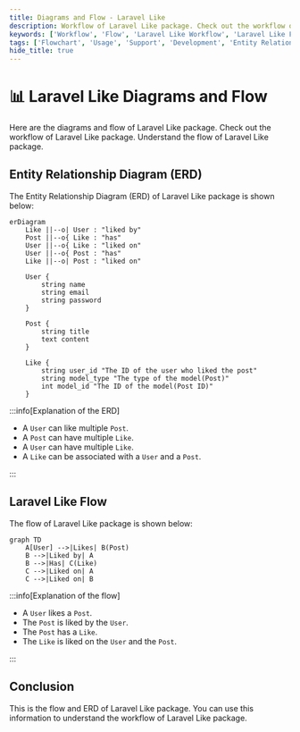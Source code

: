 ```yaml
---
title: Diagrams and Flow - Laravel Like
description: Workflow of Laravel Like package. Check out the workflow of Laravel Like package. Understand the flow of Laravel Like package.
keywords: ['Workflow', 'Flow', 'Laravel Like Workflow', 'Laravel Like Flow', 'Laravel Like package flow', 'Laravel Like package workflow']
tags: ['Flowchart', 'Usage', 'Support', 'Development', 'Entity Relationship Diagram', 'ERD', 'Laravel Like Diagrams', 'Laravel Like Flow', 'Laravel Like Workflow']
hide_title: true
---
```


<head>
  <meta name="robots" content="index,follow" />
  <meta name="author" content="CSlant" />
  <meta name="generator" content="Docusaurus" />
  <meta name="theme-color" content="#2e8555" />
  
  <link rel="canonical" href="https://docs.cslant.com/laravel-like/development/laravel-like-flow" />
  
  <meta property="og:title" content="Diagrams and Flow - Laravel Like" />
  <meta property="og:description" content="Workflow of Laravel Like package. Check out the workflow of Laravel Like package. Understand the flow of Laravel Like package." />
  <meta property="og:type" content="article" />
  <meta property="og:url" content="https://docs.cslant.com/laravel-like/development/laravel-like-flow" />
  <meta property="og:site_name" content="Laravel Like Package Documentation" />
  <meta property="og:locale" content="en_US" />
  
  <meta name="twitter:card" content="summary_large_image" />
  <meta name="twitter:title" content="Diagrams and Flow - Laravel Like" />
  <meta name="twitter:description" content="Workflow of Laravel Like package. Check out the workflow of Laravel Like package. Understand the flow of Laravel Like package." />
  <meta name="twitter:creator" content="@cslantofficial" />
  <meta name="twitter:site" content="@cslantofficial" />
  
  <meta name="format-detection" content="telephone=no" />
  <meta name="mobile-web-app-capable" content="yes" />
  <meta name="apple-mobile-web-app-capable" content="yes" />
  <meta name="apple-mobile-web-app-status-bar-style" content="default" />
  
  <meta property="article:published_time" content="2025-07-21T00:00:00Z" />
  <meta property="article:modified_time" content="2025-07-21T00:00:00Z" />
  <meta property="article:author" content="CSlant" />
  <meta property="article:section" content="Documentation" />
  
  </head>

# 📊 Laravel Like Diagrams and Flow

Here are the diagrams and flow of Laravel Like package. Check out the workflow of Laravel Like package. Understand the flow of Laravel Like package.

## Entity Relationship Diagram (ERD)

The Entity Relationship Diagram (ERD) of Laravel Like package is shown below:

```mermaid
erDiagram
    Like ||--o| User : "liked by"
    Post ||--o{ Like : "has"
    User ||--o{ Like : "liked on"
    User ||--o{ Post : "has"
    Like ||--o| Post : "liked on"

    User {
        string name
        string email
        string password
    }

    Post {
        string title
        text content
    }

    Like {
        string user_id "The ID of the user who liked the post"
        string model_type "The type of the model(Post)"
        int model_id "The ID of the model(Post ID)"
    }
```

:::info[Explanation of the ERD]

- A `User` can like multiple `Post`.
- A `Post` can have multiple `Like`.
- A `User` can have multiple `Like`.
- A `Like` can be associated with a `User` and a `Post`.

:::

## Laravel Like Flow

The flow of Laravel Like package is shown below:

```mermaid
graph TD
    A[User] -->|Likes| B(Post)
    B -->|Liked by| A
    B -->|Has| C(Like)
    C -->|Liked on| A
    C -->|Liked on| B
```

:::info[Explanation of the flow]

- A `User` likes a `Post`.
- The `Post` is liked by the `User`.
- The `Post` has a `Like`.
- The `Like` is liked on the `User` and the `Post`.

:::

## Conclusion

This is the flow and ERD of Laravel Like package. You can use this information to understand the workflow of Laravel Like package.
